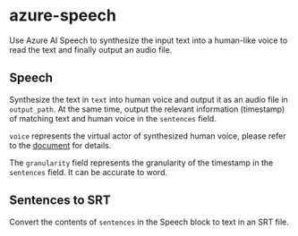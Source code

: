 # azure-speech

Use Azure AI Speech to synthesize the input text into a human-like voice to read the text and finally output an audio file.

## Speech

Synthesize the text in `text` into human voice and output it as an audio file in `output_path`. At the same time, output the relevant information (timestamp) of matching text and human voice in the `sentences` field.

`voice` represents the virtual actor of synthesized human voice, please refer to the [document](https://learn.microsoft.com/zh-cn/azure/ai-services/speech-service/language-support?tabs=tts) for details.

The `granularity` field represents the granularity of the timestamp in the `sentences` field. It can be accurate to word.

## Sentences to SRT

Convert the contents of `sentences` in the Speech block to text in an SRT file.